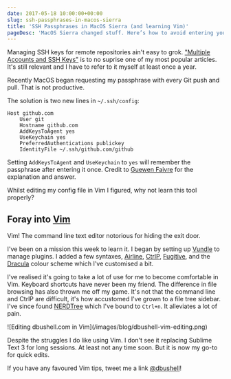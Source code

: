 ```yaml
---
date: 2017-05-18 10:00:00+00:00
slug: ssh-passphrases-in-macos-sierra
title: 'SSH Passphrases in MacOS Sierra (and learning Vim)'
pageDesc: 'MacOS Sierra changed stuff. Here’s how to avoid entering your password with every SSH request.'
---
```


Managing SSH keys for remote repositories ain't easy to grok. ["Multiple Accounts and SSH
Keys"](/2013/01/27/multiple-accounts-and-ssh-keys/) is to no
suprise one of my most popular articles. It's
still relevant and I have to refer to it myself at least once a year.

Recently MacOS began requesting my passphrase with every Git push and pull. That
is not productive.

The solution is two new lines in `~/.ssh/config`:

```
Host github.com
    User git
    Hostname github.com
    AddKeysToAgent yes
    UseKeychain yes
    PreferredAuthentications publickey
    IdentityFile ~/.ssh/github.com/github
```

Setting `AddKeysToAgent` and `UseKeychain` to `yes` will remember the passphrase
after entering it once. Credit to [Guewen Faivre](https://blog.elao.com/en/tech/ssh-agent-does-not-automatically-load-passphrases-on-the-osx-sierra-keychain/) for the explanation and answer.

Whilst editing my config file in Vim I figured, why not learn this tool properly?

## Foray into [Vim](http://www.vim.org/)

Vim! The command line text editor notorious for hiding the exit door.

I've been on a mission this week to learn it. I began by setting up
[Vundle](https://github.com/VundleVim/Vundle.vim) to manage plugins.
I added a few syntaxes, [Airline](https://github.com/vim-airline/vim-airline),
[CtrlP](https://github.com/ctrlpvim/ctrlp.vim),
[Fugitive](https://github.com/tpope/vim-fugitive), and the
[Dracula](https://github.com/dracula/dracula-theme) colour scheme which I've
customised a bit.

I've realised it's going to take a lot of use for me to become comfortable in Vim.
Keyboard shortcuts have never been my friend. The difference in file browsing
has also thrown me off my game. It's not that the command line and CtrlP are
difficult, it's how accustomed I've grown to a file tree sidebar. I've
since found [NERDTree](https://github.com/scrooloose/nerdtree) which I've
bound to `Ctrl+n`. It alleviates a lot of pain.

<p class="b-post__image">![Editing dbushell.com in
Vim](/images/blog/dbushell-vim-editing.png)</p>

Despite the struggles I do like using Vim. I don't see it replacing
Sublime Text 3 for long sessions. At least not any time soon. But it is now my
go-to for quick edits.

If you have any favoured Vim tips, tweet me a link [@dbushell](http://twitter.com/dbushell)!
